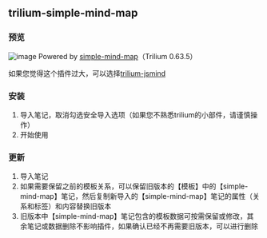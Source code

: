 ## trilium-simple-mind-map
### 预览
![image](https://github.com/waterovo/trilium-sample-mind-map/assets/61768530/4fa93e38-c9dc-4dd4-993d-9130de09db46)
Powered by [simple-mind-map](https://github.com/wanglin2/mind-map)（Trilium 0.63.5）

如果您觉得这个插件过大，可以选择[trilium-jsmind](https://github.com/waterovo/trilium-jsmind)
### 安装
1. 导入笔记，取消勾选安全导入选项（如果您不熟悉trilium的小部件，请谨慎操作）
2. 开始使用
### 更新
1. 导入笔记
2. 如果需要保留之前的模板关系，可以保留旧版本的【模板】中的【simple-mind-map】笔记，然后复制新导入的【simple-mind-map】笔记的属性（关系和标签）和内容替换旧版本
3. 旧版本中【simple-mind-map】笔记包含的模板数据可按需保留或修改，其余笔记或数据删除不影响插件，如果确认已经不再需要旧版本，可以进行删除
